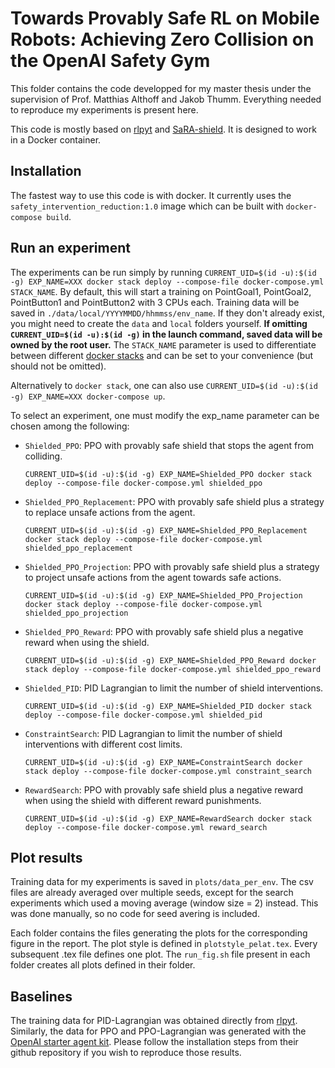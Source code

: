# Towards Provably Safe RL on Mobile Robots: Achieving Zero Collision on the OpenAI Safety Gym

This folder contains the code developped for my master thesis under the supervision of Prof. Matthias Althoff and Jakob Thumm.
Everything needed to reproduce my experiments is present here.

This code is mostly based on [rlpyt](https://github.com/astooke/rlpyt) and [SaRA-shield](https://github.com/JakobThumm/sara-shield).
It is designed to work in a Docker container.

## Installation

The fastest way to use this code is with docker.
It currently uses the `safety_intervention_reduction:1.0` image which can be built with `docker-compose build`.

## Run an experiment

The experiments can be run simply by running `CURRENT_UID=$(id -u):$(id -g) EXP_NAME=XXX docker stack deploy --compose-file docker-compose.yml STACK_NAME`.
By default, this will start a training on PointGoal1, PointGoal2, PointButton1 and PointButton2 with 3 CPUs each.
Training data will be saved in `./data/local/YYYYMMDD/hhmmss/env_name`. If they don't already exist, you might need to create the `data` and `local` folders yourself. 
**If omitting `CURRENT_UID=$(id -u):$(id -g)` in the launch command, saved data will be owned by the root user.**
The `STACK_NAME` parameter is used to differentiate between different [docker stacks](https://docs.docker.com/engine/reference/commandline/stack_deploy/) and can be set to your convenience (but should not be omitted).

Alternatively to `docker stack`, one can also use `CURRENT_UID=$(id -u):$(id -g) EXP_NAME=XXX docker-compose up`.

To select an experiment, one must modify the exp_name parameter can be chosen among the following:
 - `Shielded_PPO`: PPO with provably safe shield that stops the agent from colliding. 
    ```[bash]
    CURRENT_UID=$(id -u):$(id -g) EXP_NAME=Shielded_PPO docker stack deploy --compose-file docker-compose.yml shielded_ppo
    ``` 
 - `Shielded_PPO_Replacement`: PPO with provably safe shield plus a strategy to replace unsafe actions from the agent.
    ```[bash]
    CURRENT_UID=$(id -u):$(id -g) EXP_NAME=Shielded_PPO_Replacement docker stack deploy --compose-file docker-compose.yml shielded_ppo_replacement
    ``` 
 - `Shielded_PPO_Projection`: PPO with provably safe shield plus a strategy to project unsafe actions from the agent towards safe actions.
    ```[bash]
    CURRENT_UID=$(id -u):$(id -g) EXP_NAME=Shielded_PPO_Projection docker stack deploy --compose-file docker-compose.yml shielded_ppo_projection
    ``` 
 - `Shielded_PPO_Reward`: PPO with provably safe shield plus a negative reward when using the shield.
    ```[bash]
    CURRENT_UID=$(id -u):$(id -g) EXP_NAME=Shielded_PPO_Reward docker stack deploy --compose-file docker-compose.yml shielded_ppo_reward
    ``` 
 - `Shielded_PID`: PID Lagrangian to limit the number of shield interventions.
    ```[bash]
    CURRENT_UID=$(id -u):$(id -g) EXP_NAME=Shielded_PID docker stack deploy --compose-file docker-compose.yml shielded_pid
    ``` 
 - `ConstraintSearch`: PID Lagrangian to limit the number of shield interventions with different cost limits.
    ```[bash]
    CURRENT_UID=$(id -u):$(id -g) EXP_NAME=ConstraintSearch docker stack deploy --compose-file docker-compose.yml constraint_search
    ``` 
 - `RewardSearch`: PPO with provably safe shield plus a negative reward when using the shield with different reward punishments.
    ```[bash]
    CURRENT_UID=$(id -u):$(id -g) EXP_NAME=RewardSearch docker stack deploy --compose-file docker-compose.yml reward_search
    ``` 
## Plot results

Training data for my experiments is saved in `plots/data_per_env`.
The csv files are already averaged over multiple seeds, except for the search experiments which used a moving average (window size = 2) instead.
This was done manually, so no code for seed avering is included.

Each folder contains the files generating the plots for the corresponding figure in the report.
The plot style is defined in `plotstyle_pelat.tex`.
Every subsequent .tex file defines one plot.
The `run_fig.sh` file present in each folder creates all plots defined in their folder.

## Baselines

The training data for PID-Lagrangian was obtained directly from [rlpyt](https://github.com/astooke/rlpyt). Similarly, the data for PPO and PPO-Lagrangian was generated with the [OpenAI starter agent kit](https://github.com/openai/safety-starter-agents). Please follow the installation steps from their github repository if you wish to reproduce those results.